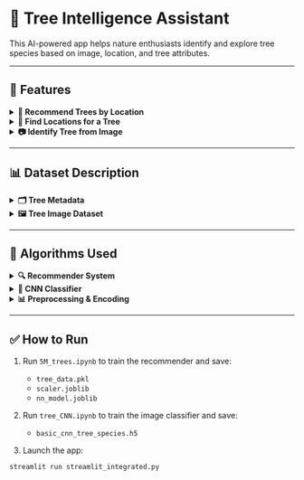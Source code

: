 # 🌳 Tree Intelligence Assistant

This AI-powered app helps nature enthusiasts identify and explore tree species based on image, location, and tree attributes.

---

## 🧠 Features

<details>
<summary><strong>🌲 Recommend Trees by Location</strong></summary>

- Input GPS coordinates (latitude, longitude)
- Specify tree diameter, native status, city, and state
- Returns the top 5 tree species likely found in that area
</details>

<details>
<summary><strong>📍 Find Locations for a Tree</strong></summary>

- Choose a tree species from a dropdown
- Displays cities and states where the species is most commonly found
</details>

<details>
<summary><strong>📷 Identify Tree from Image</strong></summary>

- Upload an image of a tree
- CNN model predicts the species
- If found in the dataset, shows common locations for that species
</details>

---

## 📊 Dataset Description

<details>
<summary><strong>🗂️ Tree Metadata</strong></summary>

- **Source**: Open tree surveys from multiple cities (e.g., Louisville, Chicago)
- **Total records**: ~1.38 million
- **Key columns**:
  - `common_name`: Tree species (e.g., Bur Oak)
  - `scientific_name`: Botanical name (e.g., Quercus macrocarpa)
  - `latitude_coordinate`, `longitude_coordinate`
  - `city`, `state`, `address`
  - `native`: Whether the tree is native to the area
  - `diameter_breast_height_CM`: Tree height/width measure
</details>

<details>
<summary><strong>🖼️ Tree Image Dataset</strong></summary>

- **Structure**: Folder-based, each folder named after a tree species
- **Use**: Used to train the CNN for species recognition
- **Preprocessing**:
  - Images resized to 224x224
  - Normalized pixel values
  - Augmented with flips, zoom, and rotation
</details>

---

## 🧪 Algorithms Used

<details>
<summary><strong>🔍 Recommender System</strong></summary>

- **Algorithm**: K-Nearest Neighbors (KNN)
- **Library**: `sklearn.neighbors.NearestNeighbors`
- **Inputs**: location, diameter, native status, city/state
- **Output**: Most common tree species nearby
</details>

<details>
<summary><strong>🧠 CNN Classifier</strong></summary>

- **Model**: Sequential CNN (Conv2D + MaxPooling + Dense layers)
- **Library**: `tensorflow.keras`
- **Input**: 224x224 image
- **Output**: Predicted tree species with probability
- **Loss**: Categorical Crossentropy
- **Optimizer**: Adam
</details>

<details>
<summary><strong>📊 Preprocessing & Encoding</strong></summary>

- **Categorical Encoding**: LabelEncoder
- **Scaling**: StandardScaler for lat/lon/diameter
- **Data Splits**: 80% training, 20% validation
</details>

---

## ✅ How to Run

1. Run `5M_trees.ipynb` to train the recommender and save:
   - `tree_data.pkl`
   - `scaler.joblib`
   - `nn_model.joblib`

2. Run `tree_CNN.ipynb` to train the image classifier and save:
   - `basic_cnn_tree_species.h5`

3. Launch the app:

```bash
streamlit run streamlit_integrated.py
